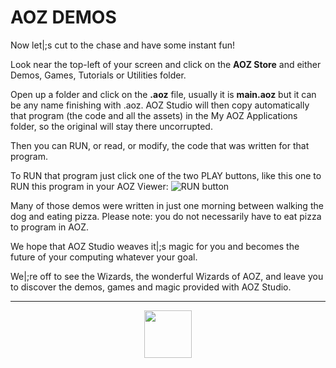 # AOZ DEMOS

Now let|;s cut to the chase and have some instant fun!

Look near the top-left of your screen and click on the **AOZ Store** and either Demos, Games, Tutorials or Utilities folder.

Open up a folder and click on the **.aoz** file, usually it is **main.aoz** but it can be any name finishing with .aoz.  AOZ Studio will then copy automatically that program (the code and all the assets) in the My AOZ Applications folder, so the original will stay there uncorrupted.

Then you can RUN, or read, or modify, the code that was written for that program. 

To RUN that program just click one of the two PLAY buttons, like this one to RUN this program in your AOZ Viewer:
![RUN button](https://doc.aoz.studio/assets/images/en/image090.png)

Many of those demos were written in just one morning between walking the dog and eating pizza. Please note: you do not necessarily have to eat pizza to program in AOZ.

We hope that AOZ Studio weaves it|;s magic for you and becomes the future of your computing whatever your goal.

We|;re off to see the Wizards, the wonderful Wizards of AOZ, and leave you to discover the demos, games and magic provided with AOZ Studio.

---
<p align="center"><img valign="middle" width="76px" src="https://doc.aoz.studio/assets/images/en/image001.png" />
</p>
<!--stackedit_data:
eyJoaXN0b3J5IjpbNzYxMTUxMzIsMTA5MjM0MjM5MSwtMTE3OD
kxNzg2OSwxNTI4MjQyOTc1LC04NzYyNzU2MTYsLTEzMDQwNTQ5
MjUsLTU5ODMxOTExLDE1MjE3MDc3OTMsODcwMjMyMDI2LDczMD
k5ODExNl19
-->
